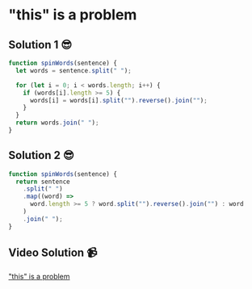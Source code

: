 # "this" is a problem

## Solution 1 😎

```javascript
function spinWords(sentence) {
  let words = sentence.split(" ");

  for (let i = 0; i < words.length; i++) {
    if (words[i].length >= 5) {
      words[i] = words[i].split("").reverse().join("");
    }
  }
  return words.join(" ");
}
```

## Solution 2 😎

```javascript
function spinWords(sentence) {
  return sentence
    .split(" ")
    .map((word) =>
      word.length >= 5 ? word.split("").reverse().join("") : word
    )
    .join(" ");
}
```

## Video Solution 📹

["this" is a problem](https://edpuzzle.com/assignments/63cec9a3eba44e4115b62fb5/watch)
